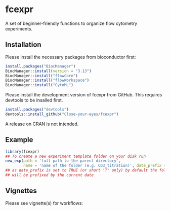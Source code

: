 
<!-- README.md is generated from README.Rmd. Please edit that file -->

# fcexpr

<!-- badges: start -->
<!-- badges: end -->

A set of beginner-friendly functions to organize flow cytometry
experiments.

## Installation

Please install the necessary packages from bioconductor first:

``` r
install.packages("BiocManager")
BiocManager::install(version = "3.13")
BiocManager::install("flowCore")
BiocManager::install("flowWorkspace")
BiocManager::install("CytoML")
```

Please install the development version of fcexpr from GitHub. This
requires devtools to be insalled first.

``` r
install.packages("devtools")
devtools::install_github("Close-your-eyes/fcexpr")
```

A release on CRAN is not intended.

## Example

``` r
library(fcexpr)
## To create a new experiment template folder on your disk run
new_exp(path = 'full path to the parent directory',
        name = 'name of the folder (e.g. CD3_titration)', date_prefix = T)
## as date_prefix is set to TRUE (or short 'T' only) by default the folder 
## will be prefixed by the current date 
```

## Vignettes

Please see vignette(s) for workflows:

